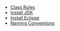 - [Class Rules](/in-action/class_rules.md)
- [Install JDK](/in-action/install_jdk.md)
- [Install Eclipse](/in-action/install_eclipse.md)
- [Naming Conventions](/in-action/naming_conventions.md)